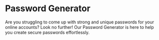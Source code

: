 # Password Generator
 Are you struggling to come up with strong and unique passwords for your online accounts? Look no further! Our Password Generator is here to help you create secure passwords effortlessly.
